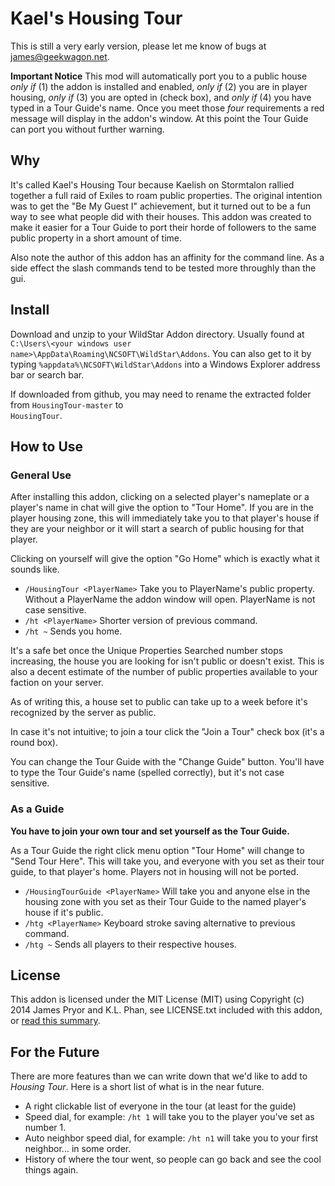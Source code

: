 Kael's Housing Tour
===================
This is still a very early version, please let me know of bugs at james@geekwagon.net.

**Important Notice**
This mod will automatically port you to a public house _only if_ (1) the addon is installed and 
enabled, _only if_ (2) you are in player housing, _only if_ (3) you are opted in (check box), and 
_only if_ (4) you have typed in a Tour Guide's name. Once you meet those _four_ requirements a red
message will display in the addon's window. At this point the Tour Guide can port you without 
further warning.


Why
---
It's called Kael's Housing Tour because Kaelish on Stormtalon rallied together a full raid of 
Exiles to roam  public properties. The original intention was to get the "Be My Guest I" 
achievement, but it turned out to be a fun way to see what people did with their houses. This addon
was created to make it easier for a Tour Guide to port their horde of followers to the same public
property in a short amount of time.

Also note the author of this addon has an affinity for the command line. As a side effect the slash 
commands tend to be tested more throughly than the gui.


Install
-------
Download and unzip to your WildStar Addon directory. Usually found at 
`C:\Users\<your windows user name>\AppData\Roaming\NCSOFT\WildStar\Addons`. You can also get to it 
by typing `%appdata%\NCSOFT\WildStar\Addons` into a Windows Explorer address bar or search bar.

If downloaded from github, you may need to rename the extracted folder from `HousingTour-master` to  
`HousingTour`.


How to Use
----------
### General Use
After installing this addon, clicking on a selected player's nameplate or a player's name in chat 
will give the option to "Tour Home". If you are in the player housing zone, this will immediately 
take you to that player's house if they are your neighbor or it will start a search of public 
housing for that player.

Clicking on yourself will give the option "Go Home" which is exactly what it sounds like.

* `/HousingTour <PlayerName>` Take you to PlayerName's public property. Without a PlayerName the
  addon window will open. PlayerName is not case sensitive.
* `/ht <PlayerName>` Shorter version of previous command.
* `/ht ~` Sends you home.

It's a safe bet once the Unique Properties Searched number stops increasing, the house you are 
looking for isn't public or doesn't exist. This is also a decent estimate of the number of public 
properties available to your faction on your server. 

As of writing this, a house set to public can take up to a week before it's recognized by the 
server as public.
 
In case it's not intuitive; to join a tour click the "Join a Tour" check box (it's a round box).

You can change the Tour Guide with the "Change Guide" button. You'll have to type the Tour Guide's 
name (spelled correctly), but it's not case sensitive.


### As a Guide
**You have to join your own tour and set yourself as the Tour Guide.**

As a Tour Guide the right click menu option "Tour Home" will change to "Send Tour Here". This will 
take you, and everyone with you set as their tour guide, to that player's home. Players not in 
housing will not be ported.

* `/HousingTourGuide <PlayerName>` Will take you and anyone else in the housing zone with you set 
  as their Tour Guide to the named player's house if it's public.
* `/htg <PlayerName>` Keyboard stroke saving alternative to previous command.
* `/htg ~` Sends all players to their respective houses.


License
-------
This addon is licensed under the MIT License (MIT) using Copyright (c) 2014 James Pryor and 
K.L. Phan, see LICENSE.txt included with this addon, or 
[read this summary](https://www.tldrlegal.com/l/mit).


For the Future
--------------
There are more features than we can write down that we'd like to add to _Housing Tour_. Here is a
short list of what is in the near future.

* A right clickable list of everyone in the tour (at least for the guide)
* Speed dial, for example: `/ht 1` will take you to the player you've set as number 1.
* Auto neighbor speed dial, for example: `/ht n1` will take you to your first neighbor... in some
  order.
* History of where the tour went, so people can go back and see the cool things again.

